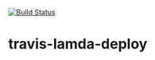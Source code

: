 [![Build Status](https://travis-ci.org/essentiasoftserv/travis-lamda-deploy.svg?branch=master)](https://travis-ci.org/essentiasoftserv/travis-lamda-deploy)
<br />
# travis-lamda-deploy
